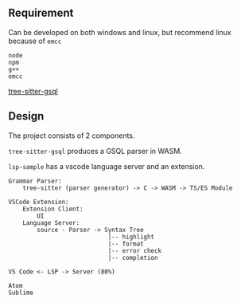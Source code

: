## Requirement
Can be developed on both windows and linux, but recommend linux because of `emcc`
```
node
npm
g++
emcc
```
[tree-sitter-gsql](./tree-sitter-gsql/readme.md)

## Design
The project consists of 2 components.

`tree-sitter-gsql` produces a GSQL parser in WASM.

`lsp-sample` has a vscode language server and an extension.

```
Grammar Parser:
	tree-sitter (parser generator) -> C -> WASM -> TS/ES Module

VSCode Extension:
	Extension Client:
		UI
	Language Server:
		source - Parser -> Syntax Tree
							|-- highlight
							|-- format
							|-- error check
							|-- completion

VS Code <- LSP -> Server (80%)

Atom
Sublime
```